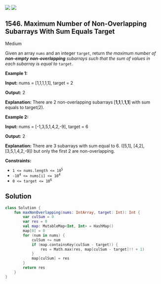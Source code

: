 [![](https://img.shields.io/github/stars/javadev/LeetCode-in-Kotlin?label=Stars&style=flat-square)](https://github.com/javadev/LeetCode-in-Kotlin)
[![](https://img.shields.io/github/forks/javadev/LeetCode-in-Kotlin?label=Fork%20me%20on%20GitHub%20&style=flat-square)](https://github.com/javadev/LeetCode-in-Kotlin/fork)

## 1546\. Maximum Number of Non-Overlapping Subarrays With Sum Equals Target

Medium

Given an array `nums` and an integer `target`, return _the maximum number of **non-empty** **non-overlapping** subarrays such that the sum of values in each subarray is equal to_ `target`.

**Example 1:**

**Input:** nums = [1,1,1,1,1], target = 2

**Output:** 2

**Explanation:** There are 2 non-overlapping subarrays [**1,1**,1,**1,1**] with sum equals to target(2).

**Example 2:**

**Input:** nums = [-1,3,5,1,4,2,-9], target = 6

**Output:** 2

**Explanation:** There are 3 subarrays with sum equal to 6. ([5,1], [4,2], [3,5,1,4,2,-9]) but only the first 2 are non-overlapping.

**Constraints:**

*   <code>1 <= nums.length <= 10<sup>5</sup></code>
*   <code>-10<sup>4</sup> <= nums[i] <= 10<sup>4</sup></code>
*   <code>0 <= target <= 10<sup>6</sup></code>

## Solution

```kotlin
class Solution {
    fun maxNonOverlapping(nums: IntArray, target: Int): Int {
        var culSum = 0
        var res = 0
        val map: MutableMap<Int, Int> = HashMap()
        map[0] = 0
        for (num in nums) {
            culSum += num
            if (map.containsKey(culSum - target)) {
                res = Math.max(res, map[culSum - target]!! + 1)
            }
            map[culSum] = res
        }
        return res
    }
}
```